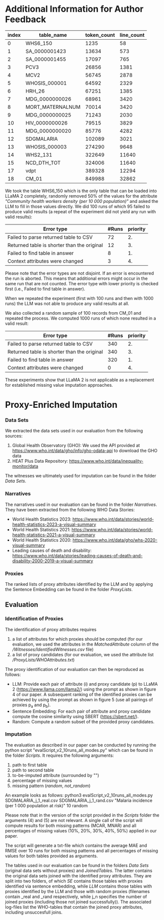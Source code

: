 # Additional Information for Author Feedback

| index | table_name       | token_count | line_count |
|-------|------------------|-------------|------------|
| 0     | WHS6_150         | 1235        | 58         |
| 1     | SA_0000001423    | 13634       | 573        |
| 2     | SA_0000001455    | 17097       | 765        |
| 3     | PCV3             | 26856       | 1381       |
| 4     | MCV2             | 56745       | 2878       |
| 5     | WHOSIS_000001    | 64592       | 2329       |
| 6     | HRH_26           | 67251       | 1385       |
| 7     | MDG_0000000026   | 68961       | 3420       |
| 8     | MORT_MATERNALNUM | 70014       | 3420       |
| 9     | MDG_0000000025   | 71243       | 2030       |
| 10    | HIV_0000000026   | 79515       | 3829       |
| 11    | MDG_0000000020   | 85776       | 4282       |
| 12    | SDGMALARIA       | 102089      | 3021       |
| 13    | WHOSIS_000003    | 274290      | 9648       |
| 14    | WHS2_131         | 322649      | 11640      |
| 15    | NCD_DTH_TOT      | 324006      | 11640      |
| 17    | vdpt             | 389328      | 12294      |
| 18    | CM_01            | 849988      | 32862      |

We took the table WHS6_150 which is the only table that can be loaded into LLaMA 2 completely, randomly removed 50% of the values for the attribute _"Community health workers density (per 10 000 population)"_ and asked the LLM to fill in those values directly. We did 100 runs of which 95 failed to produce valid results (a repeat of the experiment did not yield any run with valid results):

| Error type                                  | #Runs | priority |
|---------------------------------------------|-------|----------|
| Failed to parse returned table to CSV       | 72    | 2.       |
| Returned table is shorter than the original | 12    | 3.       |
| Failed to find table in answer              | 8     | 1.       |
| Context attributes were changed             | 3     | 4.       |

Please note that the error types are not disjoint. If an error is encountered the run is aborted. This means that additional errors might occur in the same run that are not counted. The error type with lower priority is checked first (i.e., Failed to find table in answer).

When we repeated the experiment (first with 100 runs and then with 1000 runs) the LLM was not able to produce any valid results at all.

We also collected a random sample of 100 records from CM_01 and repeated the process. We computed 1000 runs of which none resulted in a valid result:

| Error type                                  | #Runs | priority |
|---------------------------------------------|-------|----------|
| Failed to parse returned table to CSV       | 340   | 2.       |
| Returned table is shorter than the original | 340   | 3.       |
| Failed to find table in answer              | 320   | 1.       |
| Context attributes were changed             | 0     | 4.       |

These experiments show that LLaMA 2 is not applicable as a replacement for established missing value imputation approaches.

# Proxy-Enriched Imputation

### Data Sets

We extracted the data sets used in our evaluation from the following sources:

1. Global Health Observatory (GHO): We used the API provided at https://www.who.int/data/gho/info/gho-odata-api to download the GHO data
2. HEAT Plus Data Repository: https://www.who.int/data/inequality-monitor/data

The witnesses we ultimately used for imputation can be found in the folder _Data Sets_.

### Narratives

The narratives used in our evaluation can be found in the folder _Narratives_. They have been extracted from the following WHO Data Stories:

- World Health Statistics 2023: https://www.who.int/data/stories/world-health-statistics-2023-a-visual-summary
- World Health Statistics 2021: https://www.who.int/data/stories/world-health-statistics-2021-a-visual-summary
- World Health Statistics 2020: https://www.who.int/data/gho/whs-2020-visual-summary
- Leading causes of death and disability: https://www.who.int/data/stories/leading-causes-of-death-and-disability-2000-2019-a-visual-summary

### Proxies

The ranked lists of proxy attributes identified by the LLM and by applying the Sentence Embedding can be found in the folder _ProxyLists_.

## Evaluation

### Identification of Proxies

The identification of proxy attributes requires

1) a list of attributes for which proxies should be computed (for our evaluation, we used the attributes in the _MatchedAttribute_ column of the _/Witnesses/IdentifiedWitnesses.csv_ file)
2) a list of proxy candidates (for our evaluation, we used the attribute list _/ProxyLists/WHOAttributes.txt_)

 The proxy identification of our evaluation can then be reproduced as follows:

- LLM: Provide each pair of attribute (i) and proxy candidate (p) to LLaMA 2 (https://www.llama.com/llama2/) using the prompt as shown in figure 4 of our paper. A subsequent ranking of the identified proxies can be achieved by using the prompt as shown in figure 5 (use all pairings of proxies p<sub>a</sub> and p<sub>b</sub>).
- Sentence Embedding: For each pair of attribute and proxy candidate compute the cosine similarity using SBERT (https://sbert.net/).
- Random: Compute a random subset of the provided proxy candidates.

### Imputation

The evaluation as described in our paper can be conducted by running the python script "evalScript_v2_10runs_all_modes.py" which can be found in the folder _Scripts_. It requires the following arguments:

  1) path to first table
  2) path to second table
  3) to-be-imputed attribute (surrounded by "")
  4) percentage of missing values
  5) missing pattern (_random_, _not_random_)

An example looks as follows:
python3 evalScript_v2_10runs_all_modes.py SDGMALARIA_j_1_real.csv SDGMALARIA_j_1_rand.csv "Malaria incidence (per 1 000 population at risk)" 10 random

Please note that in the version of the script provided in the _Scripts_ folder the arguments (4) and (5) are not relevant. A single call of the script will compute results for both missing patterns (MCAR, MNAR) and all percentages of missing values (10%, 20%, 30%, 40%, 50%) applied in our paper.

The script will generate a txt-file which contains the average MAE and RMSE over 10 runs for both missing patterns and all percentages of missing values for both tables provided as arguments. 

The tables used in our evaluation can be found in the folders _Data Sets_ (original data sets without proxies) and _JoinedTables_. The latter contains the original data sets joined with the identified proxy attributes. They are split into two folders, of which _SE_ contains those tables with proxies identified via sentence embedding, while _LLM_ contains those tables with proxies identified by the LLM and those with random proxies (filenames contain _real and _rand respectively, while  j_n specifies the number of joined proxies (including those not joined successfully)). The associated log-files list the WHO-tables that contain the joined proxy attributes, including unsuccesfull joins. 
